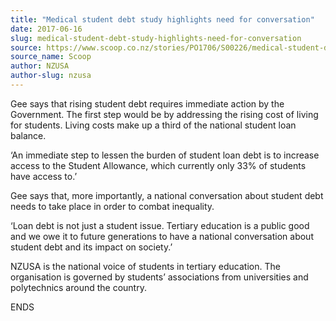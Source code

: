 ```yaml
---
title: "Medical student debt study highlights need for conversation"
date: 2017-06-16
slug: medical-student-debt-study-highlights-need-for-conversation
source: https://www.scoop.co.nz/stories/PO1706/S00226/medical-student-debt-study-highlights-need-for-conversation.htm
source_name: Scoop
author: NZUSA
author-slug: nzusa
---
```


<p>Gee says that rising
student debt requires immediate action by the Government.
The first step would be by addressing the rising cost of
living for students. Living costs make up a third of the
national student loan balance.</p>

<p>‘An immediate step to
lessen the burden of student loan debt is to increase access
to the Student Allowance, which currently only 33% of
students have access to.’</p>

<p>Gee says that, more
importantly, a national conversation about student debt
needs to take place in order to combat inequality.</p>

<p>‘Loan
debt is not just a student issue. Tertiary education is a
public good and we owe it to future generations to have a
national conversation about student debt and its impact on
society.’</p>

<p>NZUSA is the national voice of students in
tertiary education. The organisation is governed by
students’ associations from universities and polytechnics
around the
country.</p>

<p>ENDS<p>

